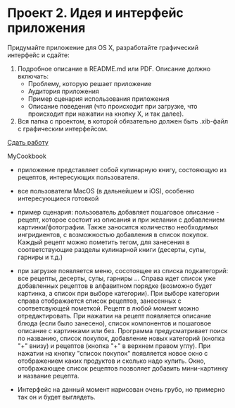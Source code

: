 Проект 2. Идея и интерфейс приложения
=============

Придумайте приложение для OS X, разработайте графический интерфейс и сдайте:

1. Подробное описание в README.md или PDF. Описание должно включать:
	* Проблему, которую решает приложение
	* Аудитория приложения
	* Пример сценария использования приложения
	* Описание поведения (что происходит при загрузке, что происходит при нажатии на кнопку Х, и так далее).
2. Вся папка с проектом, в которой обязательно должен быть .xib-файл с графическим интерфейсом.

[Сдать работу](https://u.hexlet.org/courses/4/assignments/6)

MyCookbook

* приложение представляет собой кулинарную книгу, состояющую из рецептов, интересующих пользователя.
* все пользователи MacOS (в дальнейшем и iOS), особенно интересующиеся готовкой
* пример сценария: пользователь добавляет пошаговое описание - рецепт, которое состоит из описания и 
при желании с добавлением картинки/фотографии. Также заносится количество необходимых ингридиентов, с
возможностью добавления в список покупок. Каждый рецепт можно пометить тегом, для занесения в соответствующие 
разделы кулинарной книги (десерты, супы, гарниры и т.д.)
* при загрузке появляется меню, сосотоящее из списка подкатегорий: все рецепты, десерты, супы, гарниры ... Справа идет список уже 
добавленных рецептов в алфавитном порядке (возможно будет картинка, а список при выборе категории). 
При выборе категории справа отображается список рецептов, занесенных с соответсвующей пометкой.
Рецепт в любой момент можно отредактировать. 
При нажатии на рецепт появляется описание блюда (если было занесено), список компонентов и пошаговое описание
с картинками или без.
Программа предусматривает поиск по названию, список покупок, добавление новых категорий (кнопка "+" внизу) и 
рецептов (кнопка "+" в верхнем правом углу).
При нажатии на кнопку "список покупок" появляется новое окно с отображением каких продуктов и сколько надо купить.
Окно, отображающее список рецептов позволяет добавить мини-картинку и название рецепта.

* Интерфейс на данный момент нарисован очень грубо, но примерно так он и будет выглядеть.
